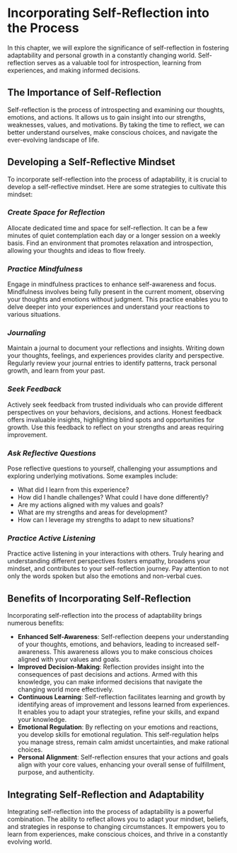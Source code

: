 Incorporating Self-Reflection into the Process
=======================================================

In this chapter, we will explore the significance of self-reflection in fostering adaptability and personal growth in a constantly changing world. Self-reflection serves as a valuable tool for introspection, learning from experiences, and making informed decisions.

**The Importance of Self-Reflection**
-------------------------------------

Self-reflection is the process of introspecting and examining our thoughts, emotions, and actions. It allows us to gain insight into our strengths, weaknesses, values, and motivations. By taking the time to reflect, we can better understand ourselves, make conscious choices, and navigate the ever-evolving landscape of life.

**Developing a Self-Reflective Mindset**
----------------------------------------

To incorporate self-reflection into the process of adaptability, it is crucial to develop a self-reflective mindset. Here are some strategies to cultivate this mindset:

### *Create Space for Reflection*

Allocate dedicated time and space for self-reflection. It can be a few minutes of quiet contemplation each day or a longer session on a weekly basis. Find an environment that promotes relaxation and introspection, allowing your thoughts and ideas to flow freely.

### *Practice Mindfulness*

Engage in mindfulness practices to enhance self-awareness and focus. Mindfulness involves being fully present in the current moment, observing your thoughts and emotions without judgment. This practice enables you to delve deeper into your experiences and understand your reactions to various situations.

### *Journaling*

Maintain a journal to document your reflections and insights. Writing down your thoughts, feelings, and experiences provides clarity and perspective. Regularly review your journal entries to identify patterns, track personal growth, and learn from your past.

### *Seek Feedback*

Actively seek feedback from trusted individuals who can provide different perspectives on your behaviors, decisions, and actions. Honest feedback offers invaluable insights, highlighting blind spots and opportunities for growth. Use this feedback to reflect on your strengths and areas requiring improvement.

### *Ask Reflective Questions*

Pose reflective questions to yourself, challenging your assumptions and exploring underlying motivations. Some examples include:

* What did I learn from this experience?
* How did I handle challenges? What could I have done differently?
* Are my actions aligned with my values and goals?
* What are my strengths and areas for development?
* How can I leverage my strengths to adapt to new situations?

### *Practice Active Listening*

Practice active listening in your interactions with others. Truly hearing and understanding different perspectives fosters empathy, broadens your mindset, and contributes to your self-reflection journey. Pay attention to not only the words spoken but also the emotions and non-verbal cues.

**Benefits of Incorporating Self-Reflection**
---------------------------------------------

Incorporating self-reflection into the process of adaptability brings numerous benefits:

* **Enhanced Self-Awareness**: Self-reflection deepens your understanding of your thoughts, emotions, and behaviors, leading to increased self-awareness. This awareness allows you to make conscious choices aligned with your values and goals.
* **Improved Decision-Making**: Reflection provides insight into the consequences of past decisions and actions. Armed with this knowledge, you can make informed decisions that navigate the changing world more effectively.
* **Continuous Learning**: Self-reflection facilitates learning and growth by identifying areas of improvement and lessons learned from experiences. It enables you to adapt your strategies, refine your skills, and expand your knowledge.
* **Emotional Regulation**: By reflecting on your emotions and reactions, you develop skills for emotional regulation. This self-regulation helps you manage stress, remain calm amidst uncertainties, and make rational choices.
* **Personal Alignment**: Self-reflection ensures that your actions and goals align with your core values, enhancing your overall sense of fulfillment, purpose, and authenticity.

**Integrating Self-Reflection and Adaptability**
------------------------------------------------

Integrating self-reflection into the process of adaptability is a powerful combination. The ability to reflect allows you to adapt your mindset, beliefs, and strategies in response to changing circumstances. It empowers you to learn from experiences, make conscious choices, and thrive in a constantly evolving world.
